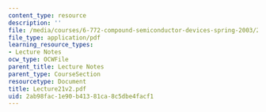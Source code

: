 ```yaml
---
content_type: resource
description: ''
file: /media/courses/6-772-compound-semiconductor-devices-spring-2003/2ab98fac1e90b41381ca8c5dbe4facf1_Lecture21v2.pdf
file_type: application/pdf
learning_resource_types:
- Lecture Notes
ocw_type: OCWFile
parent_title: Lecture Notes
parent_type: CourseSection
resourcetype: Document
title: Lecture21v2.pdf
uid: 2ab98fac-1e90-b413-81ca-8c5dbe4facf1
---
```

